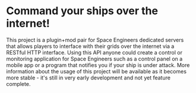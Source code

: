 # Command your ships over the internet!
This project is a plugin+mod pair for Space Engineers dedicated servers that allows players to interface with their grids over the internet via a RESTful HTTP interface. Using this API anyone could create a control or monitoring application for Space Engineers such as a control panel on a mobile app or a program that notifies you if your ship is under attack. More information about the usage of this project will be available as it becomes more stable - it's still in very early development and not yet feature complete.
